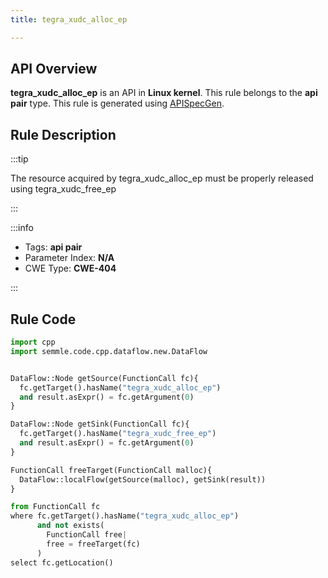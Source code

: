 ```yaml
---
title: tegra_xudc_alloc_ep

---
```



## API Overview
**tegra_xudc_alloc_ep** is an API in **Linux kernel**. This rule belongs to the **api pair** type. This rule is generated using [APISpecGen](../../tools/APISpecGen).
## Rule Description

:::tip

The resource acquired by tegra_xudc_alloc_ep must be properly released using tegra_xudc_free_ep

:::

:::info

- Tags: **api pair**
- Parameter Index: **N/A**
- CWE Type: **CWE-404**

:::

## Rule Code
```python
import cpp
import semmle.code.cpp.dataflow.new.DataFlow


DataFlow::Node getSource(FunctionCall fc){
  fc.getTarget().hasName("tegra_xudc_alloc_ep")
  and result.asExpr() = fc.getArgument(0)
}

DataFlow::Node getSink(FunctionCall fc){
  fc.getTarget().hasName("tegra_xudc_free_ep")
  and result.asExpr() = fc.getArgument(0)
}

FunctionCall freeTarget(FunctionCall malloc){
  DataFlow::localFlow(getSource(malloc), getSink(result))
}

from FunctionCall fc
where fc.getTarget().hasName("tegra_xudc_alloc_ep")
      and not exists(
        FunctionCall free| 
        free = freeTarget(fc)
      )
select fc.getLocation()

    
```